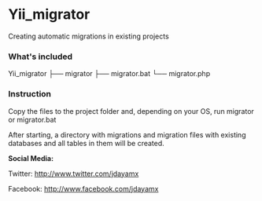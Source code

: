 # Yii_migrator
Creating automatic migrations in existing projects

### What's included
Yii_migrator
  ├── migrator
  ├── migrator.bat
  └── migrator.php

### Instruction
Copy the files to the project folder and, depending on your OS, run migrator or migrator.bat

After starting, a directory with migrations and migration files with existing databases and all tables in them will be created. 

**Social Media:**

Twitter: <http://www.twitter.com/jdayamx>

Facebook: <http://www.facebook.com/jdayamx>
